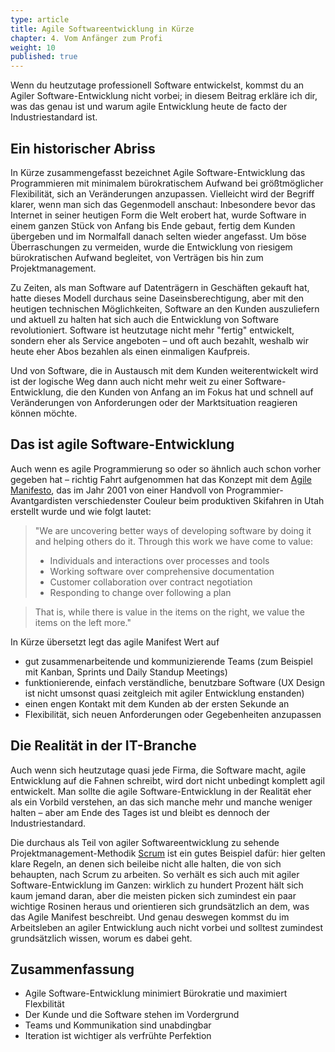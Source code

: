 ```yaml
---
type: article
title: Agile Softwareentwicklung in Kürze
chapter: 4. Vom Anfänger zum Profi
weight: 10
published: true
---
```


Wenn du heutzutage professionell Software entwickelst, kommst du an Agiler Software-Entwicklung nicht vorbei; in diesem Beitrag erkläre ich dir, was das genau ist und warum agile Entwicklung heute de facto der Industriestandard ist.

## Ein historischer Abriss

In Kürze zusammengefasst bezeichnet Agile Software-Entwicklung das Programmieren mit minimalem bürokratischem Aufwand bei größtmöglicher Flexibilität, sich an Veränderungen anzupassen. Vielleicht wird der Begriff klarer, wenn man sich das Gegenmodell anschaut: Inbesondere bevor das Internet in seiner heutigen Form die Welt erobert hat, wurde Software in einem ganzen Stück von Anfang bis Ende gebaut, fertig dem Kunden übergeben und im Normalfall danach selten wieder angefasst. Um böse Überraschungen zu vermeiden, wurde die Entwicklung von riesigem bürokratischen Aufwand begleitet, von Verträgen bis hin zum Projektmanagement.

Zu Zeiten, als man Software auf Datenträgern in Geschäften gekauft hat, hatte dieses Modell durchaus seine Daseinsberechtigung, aber mit den heutigen technischen Möglichkeiten, Software an den Kunden auszuliefern und aktuell zu halten hat sich auch die Entwicklung von Software revolutioniert. Software ist heutzutage nicht mehr "fertig" entwickelt, sondern eher als Service angeboten – und oft auch bezahlt, weshalb wir heute eher Abos bezahlen als einen einmaligen Kaufpreis.

Und von Software, die in Austausch mit dem Kunden weiterentwickelt wird ist der logische Weg dann auch nicht mehr weit zu einer Software-Entwicklung, die den Kunden von Anfang an im Fokus hat und schnell auf Veränderungen von Anforderungen oder der Marktsituation reagieren können möchte.

## Das ist agile Software-Entwicklung

Auch wenn es agile Programmierung so oder so ähnlich auch schon vorher gegeben hat – richtig Fahrt aufgenommen hat das Konzept mit dem [Agile Manifesto](http://agilemanifesto.org/), das im Jahr 2001 von einer Handvoll von Programmier-Avantgardisten verschiedenster Couleur beim produktiven Skifahren in Utah erstellt wurde und wie folgt lautet:

> "We are uncovering better ways of developing software by doing it and helping others do it. Through this work we have come to value:
>
> - Individuals and interactions over processes and tools
> - Working software over comprehensive documentation
> - Customer collaboration over contract negotiation
> - Responding to change over following a plan

> That is, while there is value in the items on the right, we value the items on the left more."

In Kürze übersetzt legt das agile Manifest Wert auf

- gut zusammenarbeitende und kommunizierende Teams (zum Beispiel mit Kanban, Sprints und Daily Standup Meetings)
- funktionierende, einfach verständliche, benutzbare Software (UX Design ist nicht umsonst quasi zeitgleich mit agiler Entwicklung enstanden)
- einen engen Kontakt mit dem Kunden ab der ersten Sekunde an
- Flexibilität, sich neuen Anforderungen oder Gegebenheiten anzupassen

## Die Realität in der IT-Branche

Auch wenn sich heutzutage quasi jede Firma, die Software macht, agile Entwicklung auf die Fahnen schreibt, wird dort nicht unbedingt komplett agil entwickelt. Man sollte die agile Software-Entwicklung in der Realität eher als ein Vorbild verstehen, an das sich manche mehr und manche weniger halten – aber am Ende des Tages ist und bleibt es dennoch der Industriestandard.

Die durchaus als Teil von agiler Softwareentwicklung zu sehende Projektmanagement-Methodik [Scrum](https://de.wikipedia.org/wiki/Scrum) ist ein gutes Beispiel dafür: hier gelten klare Regeln, an denen sich beileibe nicht alle halten, die von sich behaupten, nach Scrum zu arbeiten. So verhält es sich auch mit agiler Software-Entwicklung im Ganzen: wirklich zu hundert Prozent hält sich kaum jemand daran, aber die meisten picken sich zumindest ein paar wichtige Rosinen heraus und orientieren sich grundsätzlich an dem, was das Agile Manifest beschreibt. Und genau deswegen kommst du im Arbeitsleben an agiler Entwicklung auch nicht vorbei und solltest zumindest grundsätzlich wissen, worum es dabei geht.

## Zusammenfassung

- Agile Software-Entwicklung minimiert Bürokratie und maximiert Flexbilität
- Der Kunde und die Software stehen im Vordergrund
- Teams und Kommunikation sind unabdingbar
- Iteration ist wichtiger als verfrühte Perfektion

<img src="https://vg09.met.vgwort.de/na/56254923bfc7458cb6b3d637de3e99a5" width="1" height="1" alt="">
